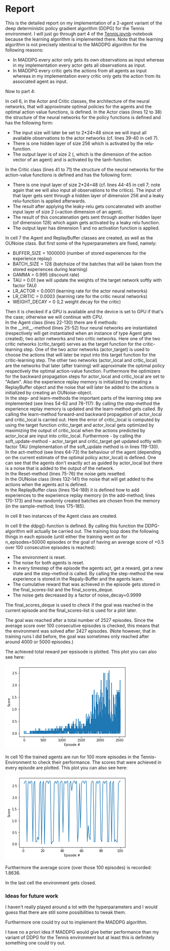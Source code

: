 # Report

This is the detailed report on my implementation of a 2-agent variant of the deep deterministic policy gradient algorithm (DDPG) for the Tennis environment. I will just go through part 4 of the [Tennis.ipynb](Tennis.ipynb)-notebook because the learning algorithm is implemented there. Note that the learning algorithm is not precisely identical to the MADDPG algorithm for the following reasons:

* In MADDPG every actor only gets its own observations as input whereas in my implementation every actor gets all observations as input.
* In MADDPG every critic gets the actions from all agents as input whereas in my implementation every critic only gets the action from its associated agent as input.



Now to part 4:


In cell 6, in the Actor and Critic classes, the architecture of the neural networks, that will approximate optimal policies for the agents and the optimal action value functions, is defined. In the Actor class (lines 12 to 38) the structure of the neural networks for the policy functions is defined and has the following form:

* The input size will later be set to 2\*24=48 since we will input all available observations to the actor networks (cf. lines 39-40 in cell 7).
* There is one hidden layer of size 256 which is activated by the relu-function.
* The output layer is of size 2 (, which is the dimension of the action vector of an agent) and is activated by the tanh-function.

In the Critic class (lines 41 to 71) the structure of the neural networks for the action-value functions is defined and has the following form:

* There is one input layer of size 2\*24=48 (cf. lines 44-45 in cell 7; note again that we will also input all observations to the critics). The input of that layer gets sent through a hidden layer of dimension 256 and a leaky relu-function is applied afterwards.
* The result after applying the leaky-relu gets concatenated with another input layer of size 2 (=action dimension of an agent).
* The result of this concatenation gets sent through another hidden layer (of dimension 128) which again gets activated by a leaky relu function.
* The output layer has dimension 1 and no activation function is applied.



In cell 7 the Agent and ReplayBuffer classes are created, as well as the OUNoise class. But first some of the hyperparameters are fixed, namely:

* BUFFER_SIZE = 1000000   (number of stored experiences for the experience replay)
* BATCH_SIZE = 128        (batchsize of the batches that will be taken from the stored experiences during learning)
* GAMMA = 0.995            (discount rate)
* TAU = 0.01             (we will update the weights of the target network softly with factor TAU)
* LR_ACTOR = 0.0001       (learning rate for the actor neural networks)
* LR_CRITIC = 0.0003      (learning rate for the critic neural networks)
* WEIGHT_DECAY = 0  (L2 weight decay for the critic)


Then it is checked if a GPU is available and the device is set to GPU if that's the case; otherwise we will continue with CPU.  
In the Agent class (lines 22-130) there are 6 methods:  
In the \_\_init\_\_-method (lines 25-52) four neural networks are instantiated (respectively will get instantiated when an instance of type Agent gets created); two actor networks and two critic networks. Here one of the two critic networks (critic\_target) serves as the target function for the critic-learning step. One of the two actor networks (actor\_target) is used to choose the actions that will later be input into this target function for the critic-learning step. The other two networks (actor\_local and critic\_local) are the networks that later (after training) will approximate the optimal policy respectively the optimal action-value function. Furthermore the optimizers for the backward propagation steps for actor\_local and critic\_local are set to "Adam". Also the experience replay memory is initialized by creating a ReplayBuffer object and the noise that will later be added to the actions is initialized by creating an OUNoise-object.  
In the step- and learn-methods the important parts of the learning step are implemented (see lines 54-62 and 78-117): By calling the step-method the experience replay memory is updated and the learn-method gets called. By calling the learn-method forward-and backward propagation of actor\_local and critic\_local is carried out. Here the error of critic\_local is computed by using the target function critic\_target and actor\_local gets optimized by maximizing the output of critic\_local when the actions predicted by actor\_local are input into critic\_local. Furthermore - by calling the soft\_update-method - actor\_target and critic\_target get updated softly with factor TAU (implementation of the soft\_update method is in lines 119-130).  
In the act-method (see lines 64-73) the behaviour of the agent (depending on the current estimate of the optimal policy actor\_local) is defined. One can see that the agents don't exactly act as guided by actor\_local but there is a noise that is added to the output of the network.   
In the Reset-method (lines 75-76) the noise gets resetted.  
In the OUNoise class (lines 132-141) the noise that will get added to the actions when the agents act is defined.  
In the ReplayBuffer class (lines 154-189) it is defined how to add experiences to the experience replay memory (in the add-method; lines 170-173) and how randomly created batches are chosen from the memory (in the sample-method; lines 175-185).


In cell 8 two instances of the Agent class are created.


In cell 9 the ddpg()-function is defined. By calling this function the DDPG-algorithm will actually be carried out. The training loop does the following things in each episode (until either the training went on for n_episodes=50000 episodes or the goal of having an average score of +0.5 over 100 consecutive episodes is reached):
* The environment is reset.
* The noise for both agents is reset.
* In every timestep of the episode the agents act, get a reward, get a new state and the step-method is called. By calling the step-method the new experience is stored in the Repaly-Buffer and the agents learn.
* The cumulative reward that was achieved in the episode gets stored in the final\_scores-list and the final\_scores\_deque.
* The noise gets decreased by a factor of noise_decay=0.9999


The final\_scores\_deque is used to check if the goal was reached in the current episode and the final\_scores-list is used for a plot later.


The goal was reached after a total number of 2527 episodes. Since the average score over 100 consecutive episodes is checked, this means that the environment was solved after 2427 episodes. (Note however, that in training runs I did before, the goal was sometimes only reached after around 4000 or 5000 episodes.)

The achieved total reward per epsisode is plotted. This plot you can also see here: 

![image info](./Pictures/training_plot.png)

In cell 10 the trained agents are run for 100 more episodes in the Tennis-Environment to check their performance. The scores that were achieved in every episode are plotted. This plot you can also see here:

![image info](./Pictures/test_plot.png)

Furthermore the average score (over those 100 episodes) is recorded: 1.8636.

In the last cell the environment gets closed.

### Ideas for future work

I haven't really played around a lot with the hyperparameters and I would guess that there are still some possibilities to tweak them.

Furthermore one could try out to implement the MADDPG algorithm.

I have no a priori idea if MADDPG would give better performance than my variant of DDPG for the Tennis environment but at least this is definitely something one could try out.

